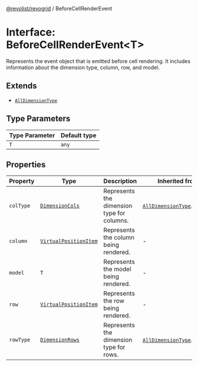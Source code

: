 [@revolist/revogrid](README.md) / BeforeCellRenderEvent

# Interface: BeforeCellRenderEvent\<T\>

Represents the event object that is emitted before cell rendering.
It includes information about the dimension type, column, row, and model.

## Extends

- [`AllDimensionType`](Interface.AllDimensionType.md)

## Type Parameters

| Type Parameter | Default type |
| ------ | ------ |
| `T` | `any` |

## Properties

| Property | Type | Description | Inherited from | Defined in |
| ------ | ------ | ------ | ------ | ------ |
| `colType` | [`DimensionCols`](TypeAlias.DimensionCols.md) | Represents the dimension type for columns. | [`AllDimensionType`](Interface.AllDimensionType.md).`colType` | [src/types/interfaces.ts:727](https://github.com/revolist/revogrid/blob/baf80d21081b40195ffd6e11abd1249f2fd26dae/src/types/interfaces.ts#L727) |
| `column` | [`VirtualPositionItem`](Interface.VirtualPositionItem.md) | Represents the column being rendered. | - | [src/types/interfaces.ts:670](https://github.com/revolist/revogrid/blob/baf80d21081b40195ffd6e11abd1249f2fd26dae/src/types/interfaces.ts#L670) |
| `model` | `T` | Represents the model being rendered. | - | [src/types/interfaces.ts:680](https://github.com/revolist/revogrid/blob/baf80d21081b40195ffd6e11abd1249f2fd26dae/src/types/interfaces.ts#L680) |
| `row` | [`VirtualPositionItem`](Interface.VirtualPositionItem.md) | Represents the row being rendered. | - | [src/types/interfaces.ts:675](https://github.com/revolist/revogrid/blob/baf80d21081b40195ffd6e11abd1249f2fd26dae/src/types/interfaces.ts#L675) |
| `rowType` | [`DimensionRows`](TypeAlias.DimensionRows.md) | Represents the dimension type for rows. | [`AllDimensionType`](Interface.AllDimensionType.md).`rowType` | [src/types/interfaces.ts:722](https://github.com/revolist/revogrid/blob/baf80d21081b40195ffd6e11abd1249f2fd26dae/src/types/interfaces.ts#L722) |
